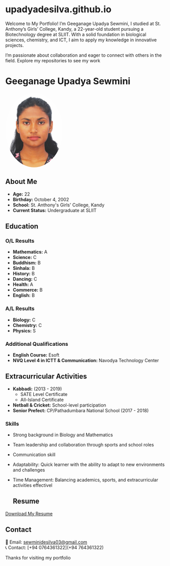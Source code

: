 # upadyadesilva.github.io
Welcome to My Portfolio!
I’m Geeganage Upadya Sewmini, I studied at St. Anthony’s Girls’ College, Kandy, a 22-year-old student pursuing a Biotechnology degree at SLIIT. With a solid foundation in biological sciences, chemistry, and ICT, I aim to apply my knowledge in innovative projects.

I’m passionate about collaboration and eager to connect with others in the field. Explore my repositories to see my work

# Geeganage Upadya Sewmini
<div style="text-align: left;">
<img src="https://github.com/upadyadesilva/upadyadesilva.github.io/blob/main/WhatsApp%20Image%202024-06-30%20at%2010.57.56.jpeg?raw=true" alt="My Image" style="width: 180px; height: auto; border-radius: 50%;" />
</div>

## About Me
- **Age:** 22
- **Birthday:** October 4, 2002
- **School:** St. Anthony's Girls' College, Kandy
- **Current Status:** Undergraduate at SLIIT

## Education

### O/L Results
- **Mathematics:** A
- **Science:** C
- **Buddhism:** B
- **Sinhala:** B
- **History:** B
- **Dancing:** C
- **Health:** A
- **Commerce:** B
- **English:** B

### A/L Results
- **Biology:** C
- **Chemistry:** C
- **Physics:** S

### Additional Qualifications
- **English Course:** Esoft
- **NVQ Level 4 in ICTT & Communication:** Navodya Technology Center

## Extracurricular Activities
- **Kabbadi:** (2013 - 2019)
  - SATE Level Certificate
  - All-Island Certificate
- **Netball & Cricket:** School-level participation
- **Senior Prefect:** CP/Pathadumbara National School (2017 - 2018)

### Skills
- Strong background in Biology and Mathematics
- Team leadership and collaboration through sports and school roles
- Communication skill
- Adaptability: Quick learner with the ability to adapt to new environments and challenges
- Time Management: Balancing academics, sports, and extracurricular activities effectivel

  ## Resume
[Download My Resume](https://github.com/upadyadesilva/upadyadesilva.guthub.io/blob/main/Resume.pdf)

## Contact 
📧 Email: [sewminidesilva03@gmail.com](mailto:sewminidesila03@gmail.com)  
📞 Contact: [+94 0764361322](+94 764361322)



Thanks for visiting my portfolio
